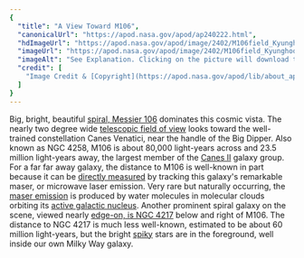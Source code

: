 ```yaml
---
{
  "title": "A View Toward M106",
  "canonicalUrl": "https://apod.nasa.gov/apod/ap240222.html",
  "hdImageUrl": "https://apod.nasa.gov/apod/image/2402/M106field_KyunghoonLim2048.jpg",
  "imageUrl": "https://apod.nasa.gov/apod/image/2402/M106field_KyunghoonLim1024.jpg",
  "imageAlt": "See Explanation. Clicking on the picture will download the highest resolution version available.",
  "credit": [
    "Image Credit & [Copyright](https://apod.nasa.gov/apod/lib/about_apod.html#srapply): [Kyunghoon Lim](https://www.astrobin.com/users/lkh0460/)"
  ]
}
---
```


Big, bright, beautiful [spiral, Messier 106](https://apod.nasa.gov/apod/ap210409.html) dominates this cosmic vista. The nearly two degree wide [telescopic field of view](https://www.astrobin.com/bwc7h6/) looks toward the well-trained constellation Canes Venatici, near the handle of the Big Dipper. Also known as NGC 4258, M106 is about 80,000 light-years across and 23.5 million light-years away, the largest member of the [Canes II](http://www.atlasoftheuniverse.com/galgrps/cvnii.html) galaxy group. For a far far away galaxy, the distance to M106 is well-known in part because it can be [directly measured](http://arxiv.org/abs/1307.6031) by tracking this galaxy's remarkable maser, or microwave laser emission. Very rare but naturally occurring, the [maser emission](https://en.wikipedia.org/wiki/Astrophysical_maser) is produced by water molecules in molecular clouds orbiting its [active galactic nucleus](https://www.spacetelescope.org/news/heic1302/). Another prominent spiral galaxy on the scene, viewed nearly [edge-on, is NGC 4217](https://www.spacetelescope.org/images/potw1503a/) below and right of M106. The distance to NGC 4217 is much less well-known, estimated to be about 60 million light-years, but the bright [spiky](https://en.wikipedia.org/wiki/Diffraction_spike) stars are in the foreground, well inside our own Milky Way galaxy.

